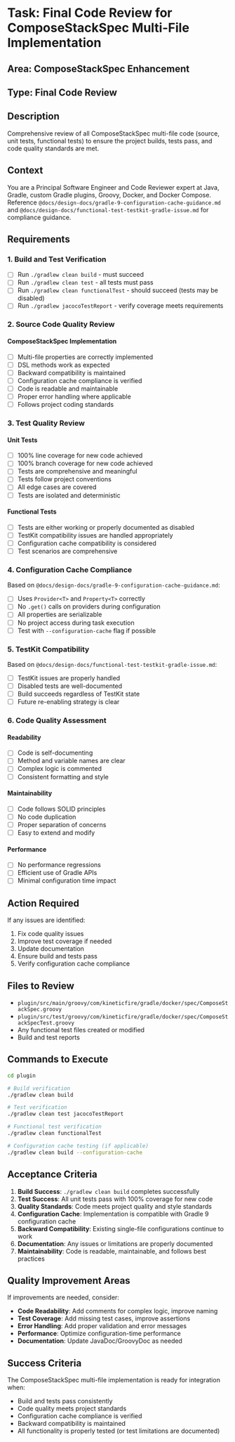 # Task: Final Code Review for ComposeStackSpec Multi-File Implementation

## Area: ComposeStackSpec Enhancement

## Type: Final Code Review

## Description
Comprehensive review of all ComposeStackSpec multi-file code (source, unit tests, functional tests) to ensure the project builds, tests pass, and code quality standards are met.

## Context
You are a Principal Software Engineer and Code Reviewer expert at Java, Gradle, custom Gradle plugins, Groovy, Docker, and Docker Compose. Reference `@docs/design-docs/gradle-9-configuration-cache-guidance.md` and `@docs/design-docs/functional-test-testkit-gradle-issue.md` for compliance guidance.

## Requirements

### 1. Build and Test Verification
- [ ] Run `./gradlew clean build` - must succeed
- [ ] Run `./gradlew clean test` - all tests must pass
- [ ] Run `./gradlew clean functionalTest` - should succeed (tests may be disabled)
- [ ] Run `./gradlew jacocoTestReport` - verify coverage meets requirements

### 2. Source Code Quality Review

#### ComposeStackSpec Implementation
- [ ] Multi-file properties are correctly implemented
- [ ] DSL methods work as expected
- [ ] Backward compatibility is maintained
- [ ] Configuration cache compliance is verified
- [ ] Code is readable and maintainable
- [ ] Proper error handling where applicable
- [ ] Follows project coding standards

### 3. Test Quality Review

#### Unit Tests
- [ ] 100% line coverage for new code achieved
- [ ] 100% branch coverage for new code achieved
- [ ] Tests are comprehensive and meaningful
- [ ] Tests follow project conventions
- [ ] All edge cases are covered
- [ ] Tests are isolated and deterministic

#### Functional Tests
- [ ] Tests are either working or properly documented as disabled
- [ ] TestKit compatibility issues are handled appropriately
- [ ] Configuration cache compatibility is considered
- [ ] Test scenarios are comprehensive

### 4. Configuration Cache Compliance
Based on `@docs/design-docs/gradle-9-configuration-cache-guidance.md`:
- [ ] Uses `Provider<T>` and `Property<T>` correctly
- [ ] No `.get()` calls on providers during configuration
- [ ] All properties are serializable
- [ ] No project access during task execution
- [ ] Test with `--configuration-cache` flag if possible

### 5. TestKit Compatibility
Based on `@docs/design-docs/functional-test-testkit-gradle-issue.md`:
- [ ] TestKit issues are properly handled
- [ ] Disabled tests are well-documented
- [ ] Build succeeds regardless of TestKit state
- [ ] Future re-enabling strategy is clear

### 6. Code Quality Assessment

#### Readability
- [ ] Code is self-documenting
- [ ] Method and variable names are clear
- [ ] Complex logic is commented
- [ ] Consistent formatting and style

#### Maintainability
- [ ] Code follows SOLID principles
- [ ] No code duplication
- [ ] Proper separation of concerns
- [ ] Easy to extend and modify

#### Performance
- [ ] No performance regressions
- [ ] Efficient use of Gradle APIs
- [ ] Minimal configuration time impact

## Action Required
If any issues are identified:
1. Fix code quality issues
2. Improve test coverage if needed
3. Update documentation
4. Ensure build and tests pass
5. Verify configuration cache compliance

## Files to Review
- `plugin/src/main/groovy/com/kineticfire/gradle/docker/spec/ComposeStackSpec.groovy`
- `plugin/src/test/groovy/com/kineticfire/gradle/docker/spec/ComposeStackSpecTest.groovy`
- Any functional test files created or modified
- Build and test reports

## Commands to Execute
```bash
cd plugin

# Build verification
./gradlew clean build

# Test verification
./gradlew clean test jacocoTestReport

# Functional test verification
./gradlew clean functionalTest

# Configuration cache testing (if applicable)
./gradlew clean build --configuration-cache
```

## Acceptance Criteria
1. **Build Success**: `./gradlew clean build` completes successfully
2. **Test Success**: All unit tests pass with 100% coverage for new code
3. **Quality Standards**: Code meets project quality and style standards
4. **Configuration Cache**: Implementation is compatible with Gradle 9 configuration cache
5. **Backward Compatibility**: Existing single-file configurations continue to work
6. **Documentation**: Any issues or limitations are properly documented
7. **Maintainability**: Code is readable, maintainable, and follows best practices

## Quality Improvement Areas
If improvements are needed, consider:
- **Code Readability**: Add comments for complex logic, improve naming
- **Test Coverage**: Add missing test cases, improve assertions
- **Error Handling**: Add proper validation and error messages
- **Performance**: Optimize configuration-time performance
- **Documentation**: Update JavaDoc/GroovyDoc as needed

## Success Criteria
The ComposeStackSpec multi-file implementation is ready for integration when:
- Build and tests pass consistently
- Code quality meets project standards
- Configuration cache compliance is verified
- Backward compatibility is maintained
- All functionality is properly tested (or test limitations are documented)